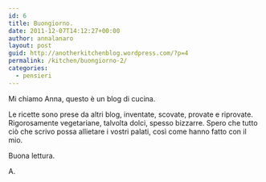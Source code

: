 ```yaml
---
id: 6
title: Buongiorno.
date: 2011-12-07T14:12:27+00:00
author: annalanaro
layout: post
guid: http://anotherkitchenblog.wordpress.com/?p=4
permalink: /kitchen/buongiorno-2/
categories:
  - pensieri
---
```

Mi chiamo Anna, questo è un blog di cucina.

Le ricette sono prese da altri blog, inventate, scovate, provate e riprovate. Rigorosamente vegetariane, talvolta dolci, spesso bizzarre. Spero che tutto ciò che scrivo possa allietare i vostri palati, così come hanno fatto con il mio.
  
Buona lettura.

A.